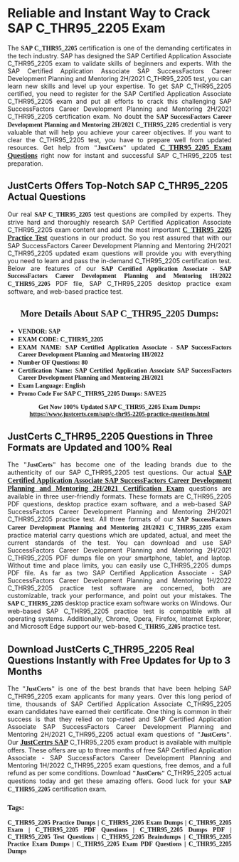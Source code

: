 <h1><strong>Reliable and Instant Way to Crack SAP C_THR95_2205 Exam</strong></h1>

<p style="text-align: justify;">The <span style="font-family:Georgia,serif;"><strong>SAP C_THR95_2205</strong></span> certification is one of the demanding certificates in the tech industry. SAP has designed the SAP Certified Application Associate C_THR95_2205 exam to validate skills of beginners and experts. With the SAP Certified Application Associate SAP SuccessFactors Career Development Planning and Mentoring 2H/2021 C_THR95_2205 test, you can learn new skills and level up your expertise. To get SAP C_THR95_2205 certified, you need to register for the SAP Certified Application Associate C_THR95_2205 exam and put all efforts to crack this challenging SAP SuccessFactors Career Development Planning and Mentoring 2H/2021 C_THR95_2205 certification exam. No doubt the <span style="font-family:Georgia,serif;"><strong>SAP SuccessFactors Career Development Planning and Mentoring 2H/2021 C_THR95_2205</strong></span> credential is very valuable that will help you achieve your career objectives. If you want to clear the C_THR95_2205 test, you have to prepare well from updated resources. Get help from <span style="font-size:14px;"><span style="font-family:Georgia,serif;"><strong>"JustCerts"</strong></span></span> updated <a href="https://www.justcerts.com/sap/c-thr95-2205-practice-questions.html"><span style="font-size:16px;"><span style="font-family:Georgia,serif;"><strong>C_THR95_2205 Exam Questions</strong></span></span></a> right now for instant and successful SAP C_THR95_2205 test preparation.</p>

<h2><strong>JustCerts Offers Top-Notch SAP C_THR95_2205 Actual Questions </strong></h2>

<p style="text-align: justify;">Our real <span style="font-family:Georgia,serif;"><strong>SAP C_THR95_2205</strong></span> test questions are compiled by experts. They strive hard and thoroughly research SAP Certified Application Associate C_THR95_2205 exam content and add the most important <a href="https://www.justcerts.com/sap/c-thr95-2205-practice-questions.html"><span style="font-size:16px;"><span style="font-family:Georgia,serif;"><strong>C_THR95_2205 Practice Test</strong></span></span></a> questions in our product. So you rest assured that with our SAP SuccessFactors Career Development Planning and Mentoring 2H/2021 C_THR95_2205 updated exam questions will provide you with everything you need to learn and pass the in-demand C_THR95_2205 certification test. Below are features of our <span style="font-family:Georgia,serif;"><strong>SAP Certified Application Associate - SAP SuccessFactors Career Development Planning and Mentoring 1H/2022 C_THR95_2205</strong></span> PDF file, SAP C_THR95_2205 desktop practice exam software, and web-based practice test.</p>

<h2 style="text-align: center;"><strong><span style="font-family:Georgia,serif;">More Details About SAP C_THR95_2205 Dumps:</span></strong></h2>

<ul>
	<li style="text-align: justify;"><span style="font-size:14px;"><span style="font-family:Georgia,serif;"><strong>VENDOR: SAP</strong></span></span></li>
	<li style="text-align: justify;"><span style="font-size:14px;"><span style="font-family:Georgia,serif;"><strong>EXAM CODE: C_THR95_2205</strong></span></span></li>
	<li style="text-align: justify;"><span style="font-size:14px;"><span style="font-family:Georgia,serif;"><strong>EXAM NAME: SAP Certified Application Associate - SAP SuccessFactors Career Development Planning and Mentoring 1H/2022</strong></span></span></li>
	<li style="text-align: justify;"><span style="font-size:14px;"><span style="font-family:Georgia,serif;"><strong>Number OF Questions: 80</strong></span></span></li>
	<li style="text-align: justify;"><span style="font-size:14px;"><span style="font-family:Georgia,serif;"><strong>Certification Name: SAP Certified Application Associate SAP SuccessFactors Career Development Planning and Mentoring 2H/2021</strong></span></span></li>
	<li style="text-align: justify;"><span style="font-size:14px;"><span style="font-family:Georgia,serif;"><strong>Exam Language: English</strong></span></span></li>
	<li style="text-align: justify;"><span style="font-size:14px;"><span style="font-family:Georgia,serif;"><strong>Promo Code For SAP C_THR95_2205 Dumps: SAVE25</strong></span></span></li>
</ul>

<p style="text-align: center;"><strong><span style="font-family:Georgia,serif;"><span style="font-size:14px;">Get Now 100% Updated SAP C_THR95_2205 Exam Dumps:</span> <a href="https://www.justcerts.com/sap/c-thr95-2205-practice-questions.html">https://www.justcerts.com/sap/c-thr95-2205-practice-questions.html</a></span></strong></p>

<h2><strong>JustCerts C_THR95_2205 Questions in Three Formats are Updated and 100% Real</strong></h2>

<p style="text-align: justify;">The <span style="font-size:14px;"><span style="font-family:Georgia,serif;"><strong>"JustCerts"</strong></span></span> has become one of the leading brands due to the authenticity of our SAP C_THR95_2205 test questions. Our actual <a href="https://www.justcerts.com/sap/sap-certified-application-associate-certification-exams.html"><span style="font-size:16px;"><span style="font-family:Georgia,serif;"><strong>SAP Certified Application Associate SAP SuccessFactors Career Development Planning and Mentoring 2H/2021 Certification Exam</strong></span></span></a> questions are available in three user-friendly formats. These formats are C_THR95_2205 PDF questions, desktop practice exam software, and a web-based SAP SuccessFactors Career Development Planning and Mentoring 2H/2021 C_THR95_2205 practice test. All three formats of our <strong><span style="font-family:Georgia,serif;">SAP SuccessFactors Career Development Planning and Mentoring 2H/2021 C_THR95_2205</span></strong> exam practice material carry questions which are updated, actual, and meet the current standards of the test. You can download and use SAP SuccessFactors Career Development Planning and Mentoring 2H/2021 C_THR95_2205 PDF dumps file on your smartphone, tablet, and laptop. Without time and place limits, you can easily use C_THR95_2205 dumps PDF file. As far as two SAP Certified Application Associate - SAP SuccessFactors Career Development Planning and Mentoring 1H/2022 C_THR95_2205 practice test software are concerned, both are customizable, track your performance, and point out your mistakes. The <span style="font-family:Georgia,serif;"><strong>SAP C_THR95_2205</strong></span> desktop practice exam software works on Windows. Our web-based SAP C_THR95_2205 practice test is compatible with all operating systems. Additionally, Chrome, Opera, Firefox, Internet Explorer, and Microsoft Edge support our web-based <span style="font-family:Georgia,serif;"><strong>C_THR95_2205 </strong></span> practice test.</p>

<h2><strong>Download JustCerts C_THR95_2205 Real Questions Instantly with Free Updates for Up to 3 Months</strong></h2>

<p style="text-align: justify;">The <span style="font-family:Georgia,serif;"><span style="font-size:14px;"><strong>"JustCerts"</strong></span></span> is one of the best brands that have been helping SAP C_THR95_2205 exam applicants for many years. Over this long period of time, thousands of SAP Certified Application Associate C_THR95_2205 exam candidates have earned their certificate. One thing is common in their success is that they relied on top-rated and SAP Certified Application Associate SAP SuccessFactors Career Development Planning and Mentoring 2H/2021 C_THR95_2205 actual exam questions of <span style="font-family:Georgia,serif;"><span style="font-size:14px;"><strong>"JustCerts"</strong></span></span>. Our <a href="https://www.justcerts.com/sap-certification-exams.html"><span style="font-size:16px;"><span style="font-family:Georgia,serif;"><strong>JustCertrs SAP</strong></span></span></a> C_THR95_2205 exam product is available with multiple offers. These offers are up to three months of free SAP Certified Application Associate - SAP SuccessFactors Career Development Planning and Mentoring 1H/2022 C_THR95_2205 exam questions, free demos, and a full refund as per some conditions. Download <span style="font-family:Georgia,serif;"><span style="font-size:14px;"><strong>"JustCerts"</strong></span></span> C_THR95_2205 actual questions today and get these amazing offers. Good luck for your <span style="font-family:Georgia,serif;"><strong>SAP C_THR95_2205</strong></span> certification exam.</p>

<h3 style="text-align: justify;"><span style="font-family:Georgia,serif;"><strong>Tags:</strong></span></h3>

<p style="text-align: justify;"><span style="font-family:Georgia,serif;"><strong>C_THR95_2205 Practice Dumps | C_THR95_2205 Exam Dumps | C_THR95_2205 Exam | C_THR95_2205 PDF Questions | C_THR95_2205 Dumps PDF | C_THR95_2205 Test Questions | C_THR95_2205 Braindumps | C_THR95_2205 Practice Exam Dumps | C_THR95_2205 Exam PDF Questions | C_THR95_2205 Dumps</strong></span></p>
